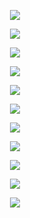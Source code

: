 <p align="center"> <img src= 'all_figs/DLGN(n_h_l = 5, n_n = 16,Run=1,Epoch = 000,step=00,UnLearned,loss = 0.448).pdf' /> </p>
<p align="center"> <img src= 'all_figs/DLGN(n_h_l = 5, n_n = 16,Run=1,Epoch = 003,step=16,Learned,loss = 0.393).pdf' /> </p>
<p align="center"> <img src= 'all_figs/DLGN(n_h_l = 5, n_n = 16,Run=1,Epoch = 004,step=16,Learned,loss = 0.387).pdf' /> </p>
<p align="center"> <img src= 'all_figs/DLGN(n_h_l = 5, n_n = 16,Run=1,Epoch = 005,step=16,Learned,loss = 0.384).pdf' /> </p>
<p align="center"> <img src= 'all_figs/DLGN(n_h_l = 5, n_n = 16,Run=1,Epoch = 006,step=16,Learned,loss = 0.382).pdf' /> </p>
<p align="center"> <img src= 'all_figs/DLGN(n_h_l = 5, n_n = 16,Run=1,Epoch = 007,step=16,Learned,loss = 0.379).pdf' /> </p>
<p align="center"> <img src= 'all_figs/DLGN(n_h_l = 5, n_n = 16,Run=1,Epoch = 008,step=16,Learned,loss = 0.377).pdf' /> </p>
<p align="center"> <img src= 'all_figs/DLGN(n_h_l = 5, n_n = 16,Run=1,Epoch = 009,step=16,Learned,loss = 0.376).pdf' /> </p>
<p align="center"> <img src= 'all_figs/DLGN(n_h_l = 5, n_n = 16,Run=1,Epoch = 010,step=16,Learned,loss = 0.375).pdf' /> </p>
<p align="center"> <img src= 'all_figs/DLGN(n_h_l = 5, n_n = 16,Run=1,Epoch = 020,step=16,Learned,loss = 0.37).pdf' /> </p>
<p align="center"> <img src= 'all_figs/DLGN(n_h_l = 5, n_n = 16,Run=1,Epoch = 200,step=16,Learned,loss = 0.355).pdf' /> </p>
